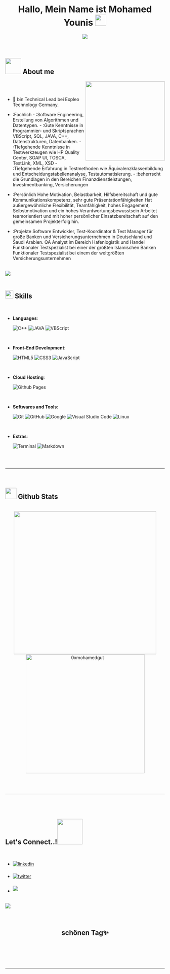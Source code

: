 
<h1 align="center"><b>Hallo, Mein Name ist Mohamed Younis </b><img src="https://media.giphy.com/media/hvRJCLFzcasrR4ia7z/giphy.gif" width="35"></h1>

<p align="center">
  <a href="https://github.com/DenverCoder1/readme-typing-svg"><img src="https://readme-typing-svg.herokuapp.com?font=Time+New+Roman&color=cyan&size=25&center=true&vCenter=true&width=600&height=100&lines=Assalamu+O+Alaikum+Warahmatullah..&hearts;++;Technica+Lead,;Active+Learner/Researcher,;Love+to+learn+new+stuffs..<3"></a>
</p>


<br>



	
## <picture><img src = "https://github.com/7oSkaaa/7oSkaaa/blob/main/Images/about_me.gif?raw=true" width = 50px></picture> About me

<picture> <img align="right" src="https://github.com/7oSkaaa/7oSkaaa/blob/main/Images/Right_Side.gif?raw=true" width = 250px></picture>

<br><br>

- :school: bin Technical Lead bei Expleo Technology Germany.
- :Fachlich
       - :Software Engineering, Erstellung von Algorithmen und Datentypen.
       - :Gute Kenntnisse in Programmier- und Skriptsprachen VBScript, SQL, JAVA, C++, Datenstrukturen, Datenbanken.
       - :Tiefgehende Kenntnisse in Testwerkzeugen wie HP Quality Center, SOAP UI, TOSCA, TestLink, XML, XSD
       - :Tiefgehende Erfahrung in Testmethoden wie Äquivalenzklassenbildung und Entscheidungstabellenanalyse, Testautomatisierung.
       - :beherrscht die Grundlagen in den Bereichen Finanzdienstleistungen, Investmentbanking, Versicherungen

- :Persönlich
Hohe Motivation, Belastbarkeit, Hilfsbereitschaft und gute Kommunikationskompetenz, sehr gute
Präsentationfähigkeiten
Hat außergewöhnliche Flexibilität, Teamfähigkeit, hohes Engagement, Selbstmotivation und ein hohes
Verantwortungsbewusstsein
Arbeitet teamorientiert und mit hoher persönlicher Einsatzbereitschaft auf den gemeinsamen Projekterfolg hin.

- :Projekte
Software Entwickler, Test-Koordinator & Test Manager für große Banken und Versicherungsunternehmen in
Deutschland und Saudi Arabien.
QA Analyst im Bereich Hafenlogistik und Handel
Funktionaler Testspezialist bei einer der größten Islamischen Banken
Funktionaler Testspezialist bei einem der weltgrößten Versicherungsunternehmen
<br>
<img src="https://user-images.githubusercontent.com/73097560/115834477-dbab4500-a447-11eb-908a-139a6edaec5c.gif"><br><br>

## <img src="https://media2.giphy.com/media/QssGEmpkyEOhBCb7e1/giphy.gif?cid=ecf05e47a0n3gi1bfqntqmob8g9aid1oyj2wr3ds3mg700bl&rid=giphy.gif" width ="25"><b> Skills</b>
<br>


<p align="center">

- **Languages**:
    
    ![C++](https://img.shields.io/badge/C++%20-%2300599C.svg?style=for-the-badge&logo=C++%2B%2B&logoColor=white)
    ![JAVA](https://img.shields.io/badge/JAVA%20-%2314354C.svg?style=for-the-badge&logo=JAVA&logoColor=white)
    ![VBScript](https://img.shields.io/badge/VBScript%20-%2300599C.svg?style=for-the-badge&logo=VBScript%2B%2B&logoColor=white)
	
<br>   
    
- **Front-End Development**:

   ![HTML5](https://img.shields.io/badge/HTML5%20-%23E34F26.svg?style=for-the-badge&logo=html5&logoColor=white)
   ![CSS3](https://img.shields.io/badge/CSS%20-%231572B6.svg?style=for-the-badge&logo=css3&logoColor=white)
   ![JavaScript](https://img.shields.io/badge/JavaScript%20-%23F7DF1E.svg?style=for-the-badge&logo=javascript&logoColor=black)

<br>

- **Cloud Hosting**:

    ![Github Pages](https://img.shields.io/badge/GitHub%20Pages-%23327FC7.svg?style=for-the-badge&logo=github&logoColor=white)
    
<br>

- **Softwares and Tools**:

    ![Git](https://img.shields.io/badge/git-%23F05033.svg?style=for-the-badge&logo=git&logoColor=white)
    ![GitHub](https://img.shields.io/badge/github-%23121011.svg?style=for-the-badge&logo=github&logoColor=white)
    ![Google](https://img.shields.io/badge/google-%234285F4.svg?style=for-the-badge&logo=google&logoColor=white)
    ![Visual Studio Code](https://img.shields.io/badge/Visual%20Studio%20Code-0078d7.svg?style=for-the-badge&logo=visual-studio-code&logoColor=white)
    ![Linux](https://img.shields.io/badge/Linux-FCC624?style=for-the-badge&logo=linux&logoColor=black) 

<br>

- **Extras**:

    ![Terminal](https://img.shields.io/badge/Terminal-%23054020?style=for-the-badge&logo=gnu-bash&logoColor=white)
    ![Markdown](https://img.shields.io/badge/markdown-%23000000.svg?style=for-the-badge&logo=markdown&logoColor=white)   


</p>

<br>
<br>

-----

<br>


## <img src="https://media.giphy.com/media/iY8CRBdQXODJSCERIr/giphy.gif" width="35"><b> Github Stats </b>
<br>

<div align="center">

<a href="https://github.com/mohamedgut/">
  <img src="https://github-readme-stats.vercel.app/api?username=mohamedgut&include_all_commits=true&count_private=true&show_icons=true&line_height=20&title_color=7A7ADB&icon_color=2234AE&text_color=D3D3D3&bg_color=0,000000,130F40" width="450"/>
  <img src="https://github-readme-stats.vercel.app/api/top-langs?username=0xmohamedgut&show_icons=true&locale=en&layout=compact&line_height=20&title_color=7A7ADB&icon_color=2234AE&text_color=D3D3D3&bg_color=0,000000,130F40" width="375"  alt="0xmohamedgut"/>

</a>
</div>

<br>
<br>
<br>

-----

<br>
<br>

## <b> Let's Connect..!</b><img src="https://github.com/0xmohamedgut/0xmohamedgut/raw/main/assets/mdImages/handshake.gif" width ="80">
<br>
<div align='left'>

<ul>

<li>
<a href="https://www.linkedin.com/in/mohamed-younis-b4597885/" target="_blank">
<img src="https://img.shields.io/badge/linkedin:  0xmohamedgut-%2300acee.svg?color=405DE6&style=for-the-badge&logo=linkedin&logoColor=white" alt=linkedin style="margin-bottom: 5px;"/>
</a>
</li>

<br>

<li>
<a href="https://twitter.com/0xmohamedgut" target="_blank">
<img src="https://img.shields.io/badge/twitter:  0xmohamedgut-%2300acee.svg?color=1DA1F2&style=for-the-badge&logo=twitter&logoColor=white" alt=twitter style="margin-bottom: 5px;"/>
</a>
</li>

<br>

<li>
<a href="mailto:0xeng.myounis86@gmail.com" target="_blank">
<img src="https://img.shields.io/badge/gmail:  0xmohamedgut-%23EA4335.svg?style=for-the-badge&logo=gmail&logoColor=white" t=mail style="margin-bottom: 5px;" />
</a>
</li>
	
</ul>
</div>

<br>
<img src="https://user-images.githubusercontent.com/73097560/115834477-dbab4500-a447-11eb-908a-139a6edaec5c.gif">
<br>
<br>
<br>

<div align='center'>

## <b>schönen Tag✨</b>

</div>
<br>
<br>
<br>
<br>

---

<br>
